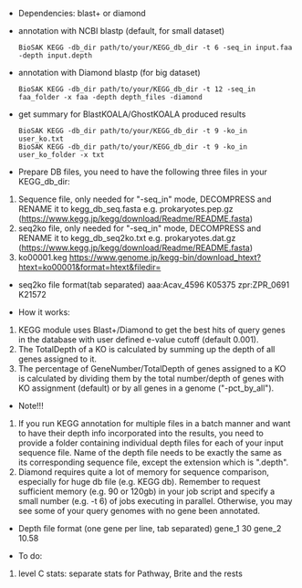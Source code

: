 + Dependencies: blast+ or diamond

+ annotation with NCBI blastp (default, for small dataset)

      BioSAK KEGG -db_dir path/to/your/KEGG_db_dir -t 6 -seq_in input.faa -depth input.depth

+ annotation with Diamond blastp (for big dataset)

      BioSAK KEGG -db_dir path/to/your/KEGG_db_dir -t 12 -seq_in faa_folder -x faa -depth depth_files -diamond

+ get summary for BlastKOALA/GhostKOALA produced results

      BioSAK KEGG -db_dir path/to/your/KEGG_db_dir -t 9 -ko_in user_ko.txt
      BioSAK KEGG -db_dir path/to/your/KEGG_db_dir -t 9 -ko_in user_ko_folder -x txt

+ Prepare DB files, you need to have the following three files in your KEGG_db_dir:
1. Sequence file, only needed for "-seq_in" mode, DECOMPRESS and RENAME it to kegg_db_seq.fasta
   e.g. prokaryotes.pep.gz (https://www.kegg.jp/kegg/download/Readme/README.fasta)
2. seq2ko file, only needed for "-seq_in" mode, DECOMPRESS and RENAME it to kegg_db_seq2ko.txt
   e.g. prokaryotes.dat.gz (https://www.kegg.jp/kegg/download/Readme/README.fasta)
3. ko00001.keg
   https://www.genome.jp/kegg-bin/download_htext?htext=ko00001&format=htext&filedir=

+ seq2ko file format(tab separated)
aaa:Acav_4596	K05375
zpr:ZPR_0691	K21572

+ How it works:
1. KEGG module uses Blast+/Diamond to get the best hits of query genes in the database with user defined e-value cutoff (default 0.001).
2. The TotalDepth of a KO is calculated by summing up the depth of all genes assigned to it.
3. The percentage of GeneNumber/TotalDepth of genes assigned to a KO is calculated by dividing them 
   by the total number/depth of genes with KO assignment (default) or by all genes in a genome ("-pct_by_all"). 

+ Note!!!
1. If you run KEGG annotation for multiple files in a batch manner and want to have their depth info incorporated into the results, 
   you need to provide a folder containing individual depth files for each of your input sequence file.
   Name of the depth file needs to be exactly the same as its corresponding sequence file, except the extension which is ".depth".
2. Diamond requires quite a lot of memory for sequence comparison, especially for huge db file (e.g. KEGG db).
   Remember to request sufficient memory (e.g. 90 or 120gb) in your job script and specify a small number (e.g. -t 6) 
   of jobs executing in parallel. Otherwise, you may see some of your query genomes with no gene been annotated.

+ Depth file format (one gene per line, tab separated)
gene_1	30
gene_2	10.58

+ To do:
1. level C stats: separate stats for Pathway, Brite and the rests
